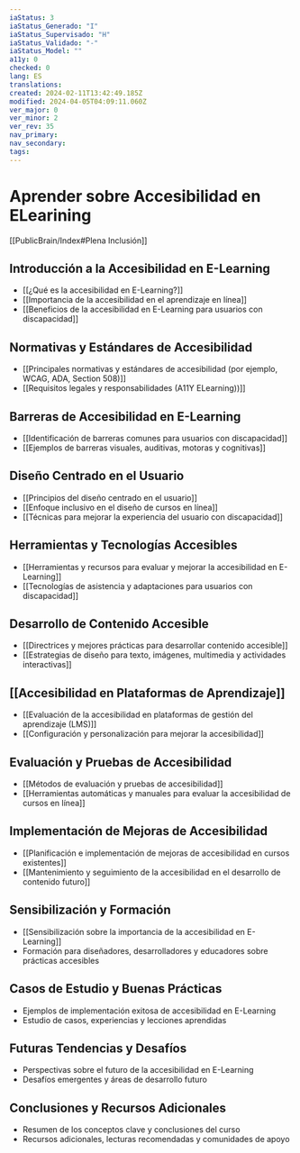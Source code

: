 ```yaml
---
iaStatus: 3
iaStatus_Generado: "I"
iaStatus_Supervisado: "H"
iaStatus_Validado: "-"
iaStatus_Model: ""
a11y: 0
checked: 0
lang: ES
translations: 
created: 2024-02-11T13:42:49.185Z
modified: 2024-04-05T04:09:11.060Z
ver_major: 0
ver_minor: 2
ver_rev: 35
nav_primary: 
nav_secondary: 
tags:
---
```

# Aprender sobre Accesibilidad en ELearining

[[PublicBrain/Index#Plena Inclusión]]

## Introducción a la Accesibilidad en E-Learning

- [[¿Qué es la accesibilidad en E-Learning?]]
- [[Importancia de la accesibilidad en el aprendizaje en línea]]
- [[Beneficios de la accesibilidad en E-Learning para usuarios con discapacidad]]

## Normativas y Estándares de Accesibilidad
- [[Principales normativas y estándares de accesibilidad (por ejemplo, WCAG, ADA, Section 508)]]
- [[Requisitos legales y responsabilidades (A11Y ELearning))]]

## Barreras de Accesibilidad en E-Learning
- [[Identificación de barreras comunes para usuarios con discapacidad]]
- [[Ejemplos de barreras visuales, auditivas, motoras y cognitivas]]

## Diseño Centrado en el Usuario
- [[Principios del diseño centrado en el usuario]]
- [[Enfoque inclusivo en el diseño de cursos en línea]]
- [[Técnicas para mejorar la experiencia del usuario con discapacidad]]

## Herramientas y Tecnologías Accesibles
- [[Herramientas y recursos para evaluar y mejorar la accesibilidad en E-Learning]]
- [[Tecnologías de asistencia y adaptaciones para usuarios con discapacidad]]

## Desarrollo de Contenido Accesible
- [[Directrices y mejores prácticas para desarrollar contenido accesible]]
- [[Estrategias de diseño para texto, imágenes, multimedia y actividades interactivas]]

## [[Accesibilidad en Plataformas de Aprendizaje]]
- [[Evaluación de la accesibilidad en plataformas de gestión del aprendizaje (LMS)]]
- [[Configuración y personalización para mejorar la accesibilidad]]

## Evaluación y Pruebas de Accesibilidad
- [[Métodos de evaluación y pruebas de accesibilidad]]
- [[Herramientas automáticas y manuales para evaluar la accesibilidad de cursos en línea]]

## Implementación de Mejoras de Accesibilidad
- [[Planificación e implementación de mejoras de accesibilidad en cursos existentes]]
- [[Mantenimiento y seguimiento de la accesibilidad en el desarrollo de contenido futuro]]

## Sensibilización y Formación
- [[Sensibilización sobre la importancia de la accesibilidad en E-Learning]]
- Formación para diseñadores, desarrolladores y educadores sobre prácticas accesibles

## Casos de Estudio y Buenas Prácticas
- Ejemplos de implementación exitosa de accesibilidad en E-Learning
- Estudio de casos, experiencias y lecciones aprendidas

## Futuras Tendencias y Desafíos
- Perspectivas sobre el futuro de la accesibilidad en E-Learning
- Desafíos emergentes y áreas de desarrollo futuro

## Conclusiones y Recursos Adicionales
- Resumen de los conceptos clave y conclusiones del curso
- Recursos adicionales, lecturas recomendadas y comunidades de apoyo


